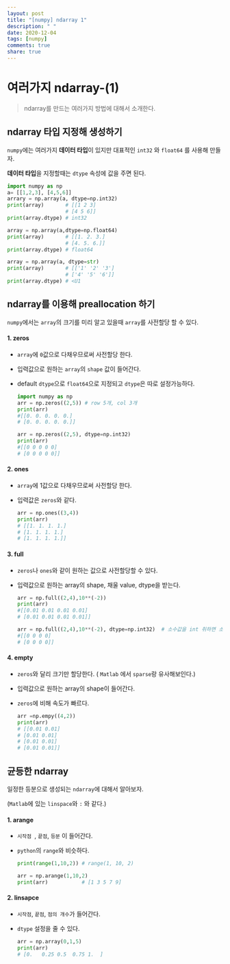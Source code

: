 ```yaml
---
layout: post
title: "[numpy] ndarray 1"
description: " "
date: 2020-12-04
tags: [numpy]
comments: true
share: true
---
```



# 여러가지 ndarray-(1)

> ndarray를 만드는 여러가지 방법에 대해서 소개한다.





##  ndarray 타입 지정해 생성하기

`numpy`에는 여러가지 **데이터 타입**이 있지만 대표적인 `int32` 와 `float64` 를 사용해 만들자.

**데이터 타입**을 지정할때는 `dtype` 속성에 값을 주면 된다.

```python
import numpy as np
a= [[1,2,3], [4,5,6]]
arrary = np.array(a, dtype=np.int32)
print(array)       # [[1 2 3]
 				   # [4 5 6]]
print(array.dtype) # int32

array = np.array(a,dtype=np.float64)
print(array)       # [[1. 2. 3.]
				   # [4. 5. 6.]]				   
print(array.dtype) # float64

array = np.array(a, dtype=str)
print(array)       # [['1' '2' '3']
				   # ['4' '5' '6']]
print(array.dtype) # <U1
```





## ndarray를 이용해 preallocation 하기

 `numpy`에서는 `array`의 크기를 미리 알고 있을때 `array`를 사전할당 할 수 있다.

#### 1. zeros

* `array`에 `0`값으로 다채우므로써 사전할당 한다.

* 입력값으로 원하는 `array`의 `shape` 값이 들어간다.

* default `dtype`으로 `float64`으로 지정되고 `dtype`은 따로 설정가능하다.

  ```python
  import numpy as np
  arr = np.zeros((2,5)) # row 5개, col 3개
  print(arr)
  #[[0. 0. 0. 0. 0.]
  # [0. 0. 0. 0. 0.]]
  
  arr = np.zeros((2,5), dtype=np.int32)
  print(arr)
  #[[0 0 0 0 0]
  # [0 0 0 0 0]]
  ```

#### 2. ones

 * `array`에 1값으로 다채우므로써 사전할당 한다.

 * 입력값은 `zeros`와 같다.

   ```python
   arr = np.ones((3,4))
   print(arr)
   # [[1. 1. 1. 1.]
   # [1. 1. 1. 1.]
   # [1. 1. 1. 1.]]
   ```



#### 3. full

* `zeros`나 `ones`와 같이 원하는 값으로 사전할당할 수 있다.

* 입력값으로 원하는 array의 shape, 채울 value, dtype을 받는다.

  ```python
  arr = np.full((2,4),10**(-2))
  print(arr)
  #[[0.01 0.01 0.01 0.01]
  # [0.01 0.01 0.01 0.01]]
  
  arr = np.full((2,4),10**(-2), dtype=np.int32)  # 소수값을 int 취하면 소수점아래를 버림한다.
  #[[0 0 0 0]
  # [0 0 0 0]]
  ```

  

#### 4. empty

 * `zeros`와 달리 크기만 할당한다. ( `Matlab` 에서 `sparse`랑 유사해보인다.)

 * 입력값으로 원하는 array의 shape이 들어간다.

 * `zeros`에 비해 속도가 빠르다.

   ```python
   arr =np.empy((4,2))
   print(arr)
   # [[0.01 0.01]
   # [0.01 0.01]
   # [0.01 0.01]
   # [0.01 0.01]]
   ```





## 균등한 ndarray 

일정한 등분으로 생성되는 `ndarray`에 대해서 알아보자.

(`Matlab`에 있는 `linspace`와 `:` 와 같다.)

#### 1. arange

* `시작점 `, `끝점`,  `등분` 이 들어간다.

* `python`의 `range`와 비슷하다.

  ```python
  print(range(1,10,2)) # range(1, 10, 2)
  
  arr = np.arange(1,10,2)
  print(arr)           # [1 3 5 7 9]
  ```

  

#### 2. linsapce

 * `시작점`, `끝점`, `점의 개수`가 들어간다. 

 * `dtype` 설정을 줄 수 있다.

   ```python
   arr = np.array(0,1,5)
   print(arr)
   # [0.   0.25 0.5  0.75 1.  ]
   ```

   

   



